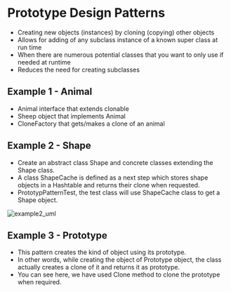 # Prototype Design Patterns
- Creating new objects (instances) by cloning (copying) other objects
- Allows for adding of any subclass instance of a known super class at run time
- When there are numerous potential classes that you want to only use if needed at runtime
- Reduces the need for creating subclasses

## Example 1 - Animal
  - Animal interface that extends clonable
  - Sheep object that implements Animal
  - CloneFactory that gets/makes a clone of an animal
  
## Example 2 - Shape
  - Create an abstract class Shape and concrete classes extending the Shape class. 
  - A class ShapeCache is defined as a next step which stores shape objects in a Hashtable and returns their clone when requested.
  - PrototypPatternTest, the test class will use ShapeCache class to get a Shape object.
    
  ![example2_uml](https://user-images.githubusercontent.com/16873263/27359187-429b92f4-55cf-11e7-983c-4f85bb1a8c61.jpg)
    
## Example 3 - Prototype
  - This pattern creates the kind of object using its prototype. 
  - In other words, while creating the object of Prototype object, the class actually creates a clone of it and returns it as prototype. 
  - You can see here, we have used Clone method to clone the prototype when required.
  
